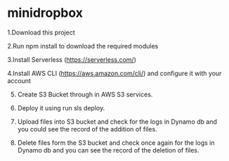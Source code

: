 # minidropbox

1.Download this project

2.Run npm install to download the required modules

3.Install Serverless (https://serverless.com/)

4.Install AWS CLI (https://aws.amazon.com/cli/) and configure it with your account

5. Create S3 Bucket through in AWS S3 services.

6. Deploy it using run sls deploy.

7. Upload files into S3 bucket and check for the logs in Dynamo db and you could see the record of the addition of files.

8. Delete files form the S3 bucket and check once again for the logs in Dynamo db and you can see the record of the deletion of files.
